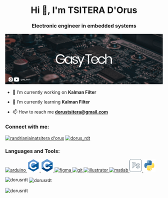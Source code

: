 <h1 align="center">Hi 👋, I'm TSITERA D'Orus</h1>
<h3 align="center">Electronic engineer in embedded systems</h3>

<p align="left"> <img src="https://github.com/dorusrdt/dorusrdt/blob/main/gasy%20tech%20test%20banner.png" /> </p>



- 🔭 I’m currently working on **Kalman Filter**

- 🌱 I’m currently learning **Kalman Filter**

- 📫 How to reach me **dorustsitera@gmail.com**

<h3 align="left">Connect with me:</h3>
<p align="left">
<a href="https://linkedin.com/in/randrianiainatsitera d'orus" target="blank"><img align="center" src="https://raw.githubusercontent.com/rahuldkjain/github-profile-readme-generator/master/src/images/icons/Social/linked-in-alt.svg" alt="randrianiainatsitera d'orus" height="30" width="40" /></a>
<a href="https://instagram.com/dorus_rdt" target="blank"><img align="center" src="https://raw.githubusercontent.com/rahuldkjain/github-profile-readme-generator/master/src/images/icons/Social/instagram.svg" alt="dorus_rdt" height="30" width="40" /></a>
</p>

<h3 align="left">Languages and Tools:</h3>
<p align="left"> <a href="https://www.arduino.cc/" target="_blank" rel="noreferrer"> <img src="https://cdn.worldvectorlogo.com/logos/arduino-1.svg" alt="arduino" width="40" height="40"/> </a> <a href="https://www.cprogramming.com/" target="_blank" rel="noreferrer"> <img src="https://raw.githubusercontent.com/devicons/devicon/master/icons/c/c-original.svg" alt="c" width="40" height="40"/> </a> <a href="https://www.w3schools.com/cpp/" target="_blank" rel="noreferrer"> <img src="https://raw.githubusercontent.com/devicons/devicon/master/icons/cplusplus/cplusplus-original.svg" alt="cplusplus" width="40" height="40"/> </a> <a href="https://www.figma.com/" target="_blank" rel="noreferrer"> <img src="https://www.vectorlogo.zone/logos/figma/figma-icon.svg" alt="figma" width="40" height="40"/> </a> <a href="https://git-scm.com/" target="_blank" rel="noreferrer"> <img src="https://www.vectorlogo.zone/logos/git-scm/git-scm-icon.svg" alt="git" width="40" height="40"/> </a> <a href="https://www.adobe.com/in/products/illustrator.html" target="_blank" rel="noreferrer"> <img src="https://www.vectorlogo.zone/logos/adobe_illustrator/adobe_illustrator-icon.svg" alt="illustrator" width="40" height="40"/> </a> <a href="https://www.mathworks.com/" target="_blank" rel="noreferrer"> <img src="https://upload.wikimedia.org/wikipedia/commons/2/21/Matlab_Logo.png" alt="matlab" width="40" height="40"/> </a> <a href="https://www.photoshop.com/en" target="_blank" rel="noreferrer"> <img src="https://raw.githubusercontent.com/devicons/devicon/master/icons/photoshop/photoshop-line.svg" alt="photoshop" width="40" height="40"/> </a> <a href="https://www.python.org" target="_blank" rel="noreferrer"> <img src="https://raw.githubusercontent.com/devicons/devicon/master/icons/python/python-original.svg" alt="python" width="40" height="40"/> </a> </p>

<p><img align="left" src="https://github-readme-stats.vercel.app/api/top-langs?username=dorusrdt&show_icons=true&locale=en&layout=compact" alt="dorusrdt" /></p>

<p>&nbsp;<img align="center" src="https://github-readme-stats.vercel.app/api?username=dorusrdt&show_icons=true&locale=en" alt="dorusrdt" /></p>

<p><img align="center" src="https://github-readme-streak-stats.herokuapp.com/?user=dorusrdt&" alt="dorusrdt" /></p>

